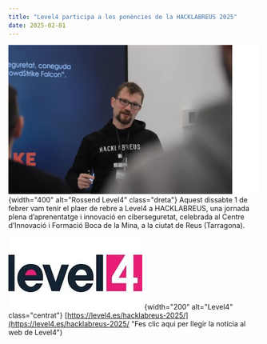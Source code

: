 ```yaml
---
title: "Level4 participa a les ponències de la HACKLABREUS 2025"
date: 2025-02-01
---
```


![](rossend.jpg)
{width="400" alt="Rossend Level4" class="dreta"}
Aquest dissabte 1 de febrer vam tenir el plaer de rebre a Level4 a HACKLABREUS, una jornada plena d’aprenentatge i innovació en ciberseguretat, celebrada al Centre d’Innovació i Formació Boca de la Mina, a la ciutat de Reus (Tarragona).  


![Level4](level4.jpg)
{width="200" alt="Level4" class="centrat"}
[https://level4.es/hacklabreus-2025/](https://level4.es/hacklabreus-2025/ "Fes clic aqui per llegir la noticia al web de Level4")
